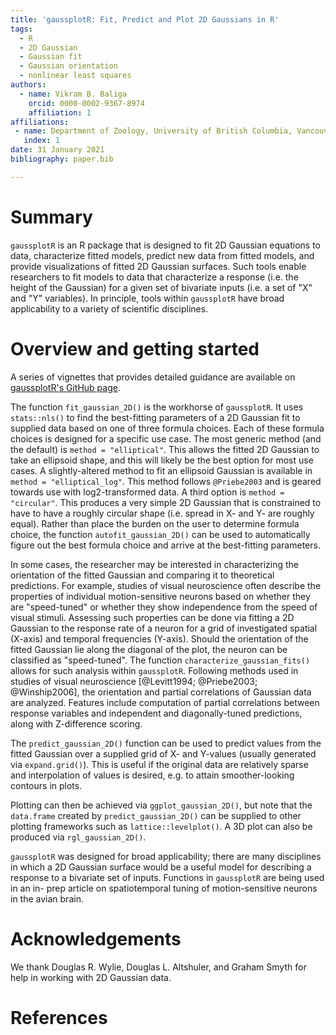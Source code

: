 ```yaml
---
title: 'gaussplotR: Fit, Predict and Plot 2D Gaussians in R'
tags:
  - R
  - 2D Gaussian
  - Gaussian fit
  - Gaussian orientation
  - nonlinear least squares
authors:
  - name: Vikram B. Baliga
    orcid: 0000-0002-9367-8974
    affiliation: 1
affiliations:
 - name: Department of Zoology, University of British Columbia, Vancouver, British Colombia, Canada V6T 1Z4
   index: 1
date: 31 January 2021
bibliography: paper.bib

---
```


# Summary

`gaussplotR` is an R package that is designed to fit 2D Gaussian equations to
data, characterize fitted models, predict new data from fitted models, and
provide visualizations of fitted 2D Gaussian surfaces. Such tools enable
researchers to fit models to data that characterize a response (i.e. the height
of the Gaussian) for a given set of bivariate inputs (i.e. a set of "X" and "Y"
variables). In principle, tools within `gaussplotR` have broad applicability to
a variety of scientific disciplines.


# Overview and getting started
A series of vignettes that provides detailed guidance are available on
[gaussplotR's GitHub page](https://vbaliga.github.io/gaussplotR/).

The function `fit_gaussian_2D()` is the workhorse of `gaussplotR`. It uses
`stats::nls()` to find the best-fitting parameters of a 2D Gaussian fit to
supplied data based on one of three formula choices. Each of these formula
choices is designed for a specific use case. The most generic method (and the
default) is `method = "elliptical"`. This allows the fitted 2D Gaussian to take
an ellipsoid shape, and this will likely be the best option for most use cases.
A slightly-altered method to fit an ellipsoid Gaussian is available in 
`method = "elliptical_log"`. This method follows `@Priebe2003` and is geared 
towards use with log2-transformed data. A third option is `method = "circular"`.
This produces a very simple 2D Gaussian that is constrained to have to have a
roughly circular shape (i.e. spread in X- and Y- are roughly equal). Rather than
place the burden on the user to determine formula choice, the function
`autofit_gaussian_2D()` can be used to automatically figure out the best formula
choice and arrive at the best-fitting parameters.

In some cases, the researcher may be interested in characterizing the orientation
of the fitted Gaussian and comparing it to theoretical predictions. For example,
studies of visual neuroscience often describe the properties of individual
motion-sensitive neurons based on whether they are "speed-tuned" or whether they
show independence from the speed of visual stimuli. Assessing such properties
can be done via fitting a 2D Gaussian to the response rate of a neuron for a
grid of investigated spatial (X-axis) and temporal frequencies (Y-axis). Should
the orientation of the fitted Gaussian lie along the diagonal of the plot, the
neuron can be classified as "speed-tuned". The function
`characterize_gaussian_fits()` allows for such analysis within `gaussplotR`.
Following methods used in studies of visual neuroscience 
[@Levitt1994; @Priebe2003; @Winship2006], the orientation and partial 
correlations of Gaussian data are analyzed. Features include computation of
partial correlations between response variables and independent and
diagonally-tuned predictions, along with Z-difference scoring.

The `predict_gaussian_2D()` function can be used to predict values from the
fitted Gaussian over a supplied grid of X- and Y-values (usually generated via
`expand.grid()`). This is useful if the original data are relatively sparse and
interpolation of values is desired, e.g. to attain smoother-looking contours in
plots.

Plotting can then be achieved via `ggplot_gaussian_2D()`, but note that the 
`data.frame` created by `predict_gaussian_2D()` can be supplied to other 
plotting frameworks such as `lattice::levelplot()`. A 3D plot can also be 
produced via `rgl_gaussian_2D()`.

`gaussplotR` was designed for broad applicability; there are many disciplines
in which a 2D Gaussian surface would be a useful model for describing a response
to a bivariate set of inputs. Functions in `gaussplotR` are being used in an in-
prep article on spatiotemporal tuning of motion-sensitive neurons in the avian
brain.


# Acknowledgements

We thank Douglas R. Wylie, Douglas L. Altshuler, and Graham Smyth for help in 
working with 2D Gaussian data.

# References
